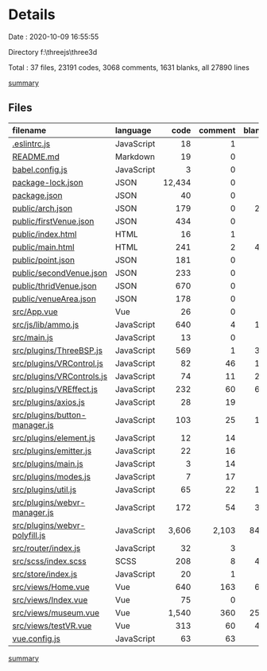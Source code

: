 # Details

Date : 2020-10-09 16:55:55

Directory f:\threejs\three3d

Total : 37 files,  23191 codes, 3068 comments, 1631 blanks, all 27890 lines

[summary](results.md)

## Files
| filename | language | code | comment | blank | total |
| :--- | :--- | ---: | ---: | ---: | ---: |
| [.eslintrc.js](/.eslintrc.js) | JavaScript | 18 | 1 | 2 | 21 |
| [README.md](/README.md) | Markdown | 19 | 0 | 6 | 25 |
| [babel.config.js](/babel.config.js) | JavaScript | 3 | 0 | 1 | 4 |
| [package-lock.json](/package-lock.json) | JSON | 12,434 | 0 | 1 | 12,435 |
| [package.json](/package.json) | JSON | 40 | 0 | 1 | 41 |
| [public/arch.json](/public/arch.json) | JSON | 179 | 0 | 23 | 202 |
| [public/firstVenue.json](/public/firstVenue.json) | JSON | 434 | 0 | 7 | 441 |
| [public/index.html](/public/index.html) | HTML | 16 | 1 | 3 | 20 |
| [public/main.html](/public/main.html) | HTML | 241 | 2 | 48 | 291 |
| [public/point.json](/public/point.json) | JSON | 181 | 0 | 9 | 190 |
| [public/secondVenue.json](/public/secondVenue.json) | JSON | 233 | 0 | 4 | 237 |
| [public/thridVenue.json](/public/thridVenue.json) | JSON | 670 | 0 | 6 | 676 |
| [public/venueArea.json](/public/venueArea.json) | JSON | 178 | 0 | 5 | 183 |
| [src/App.vue](/src/App.vue) | Vue | 26 | 0 | 5 | 31 |
| [src/js/lib/ammo.js](/src/js/lib/ammo.js) | JavaScript | 640 | 4 | 10 | 654 |
| [src/main.js](/src/main.js) | JavaScript | 13 | 0 | 3 | 16 |
| [src/plugins/ThreeBSP.js](/src/plugins/ThreeBSP.js) | JavaScript | 569 | 1 | 39 | 609 |
| [src/plugins/VRControl.js](/src/plugins/VRControl.js) | JavaScript | 82 | 46 | 17 | 145 |
| [src/plugins/VRControls.js](/src/plugins/VRControls.js) | JavaScript | 74 | 11 | 25 | 110 |
| [src/plugins/VREffect.js](/src/plugins/VREffect.js) | JavaScript | 232 | 60 | 60 | 352 |
| [src/plugins/axios.js](/src/plugins/axios.js) | JavaScript | 28 | 19 | 5 | 52 |
| [src/plugins/button-manager.js](/src/plugins/button-manager.js) | JavaScript | 103 | 25 | 16 | 144 |
| [src/plugins/element.js](/src/plugins/element.js) | JavaScript | 12 | 14 | 6 | 32 |
| [src/plugins/emitter.js](/src/plugins/emitter.js) | JavaScript | 22 | 16 | 5 | 43 |
| [src/plugins/main.js](/src/plugins/main.js) | JavaScript | 3 | 14 | 3 | 20 |
| [src/plugins/modes.js](/src/plugins/modes.js) | JavaScript | 7 | 17 | 3 | 27 |
| [src/plugins/util.js](/src/plugins/util.js) | JavaScript | 65 | 22 | 17 | 104 |
| [src/plugins/webvr-manager.js](/src/plugins/webvr-manager.js) | JavaScript | 172 | 54 | 32 | 258 |
| [src/plugins/webvr-polyfill.js](/src/plugins/webvr-polyfill.js) | JavaScript | 3,606 | 2,103 | 845 | 6,554 |
| [src/router/index.js](/src/router/index.js) | JavaScript | 32 | 3 | 6 | 41 |
| [src/scss/index.scss](/src/scss/index.scss) | SCSS | 208 | 8 | 41 | 257 |
| [src/store/index.js](/src/store/index.js) | JavaScript | 20 | 1 | 3 | 24 |
| [src/views/Home.vue](/src/views/Home.vue) | Vue | 640 | 163 | 60 | 863 |
| [src/views/Index.vue](/src/views/Index.vue) | Vue | 75 | 0 | 8 | 83 |
| [src/views/museum.vue](/src/views/museum.vue) | Vue | 1,540 | 360 | 259 | 2,159 |
| [src/views/testVR.vue](/src/views/testVR.vue) | Vue | 313 | 60 | 43 | 416 |
| [vue.config.js](/vue.config.js) | JavaScript | 63 | 63 | 4 | 130 |

[summary](results.md)